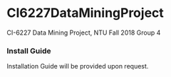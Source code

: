 # CI6227DataMiningProject 
CI-6227 Data Mining Project, NTU Fall 2018
Group 4

### Install Guide
Installation Guide will be provided upon request.

